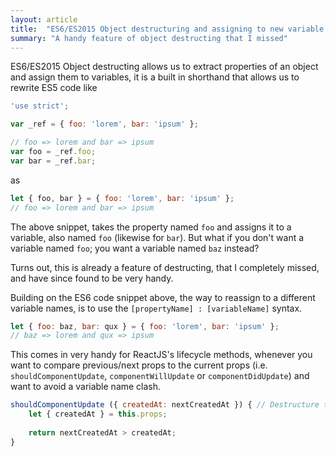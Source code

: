 ```yaml
---
layout: article
title:  "ES6/ES2015 Object destructuring and assigning to new variable name"
summary: "A handy feature of object destructing that I missed"
---
```

ES6/ES2015 Object destructing allows us to extract properties of an object and assign them to variables, it is a built in shorthand that allows us to rewrite ES5 code like

```js
'use strict';

var _ref = { foo: 'lorem', bar: 'ipsum' };

// foo => lorem and bar => ipsum
var foo = _ref.foo;
var bar = _ref.bar;
```

as

```js
let { foo, bar } = { foo: 'lorem', bar: 'ipsum' };
// foo => lorem and bar => ipsum
```

The above snippet, takes the property named `foo` and assigns it to a variable, also named `foo` (likewise for `bar`). But what if you don't want a variable named `foo`; you want a variable named `baz` instead?

Turns out, this is already a feature of destructing, that I completely missed, and have since found to be very handy.

Building on the ES6 code snippet above, the way to reassign to a different variable names, is to use the `[propertyName] : [variableName]` syntax.

```js
let { foo: baz, bar: qux } = { foo: 'lorem', bar: 'ipsum' };
// baz => lorem and qux => ipsum
```

This comes in very handy for ReactJS's lifecycle methods, whenever you want to compare previous/next props to the current props (i.e. `shouldComponentUpdate`, `componentWillUpdate` or `componentDidUpdate`) and want to avoid a variable name clash.

```js
shouldComponentUpdate ({ createdAt: nextCreatedAt }) { // Destructure the function argument nextProps.createdAt as nextCreatedAt
    let { createdAt } = this.props;
    
    return nextCreatedAt > createdAt;
}
```
